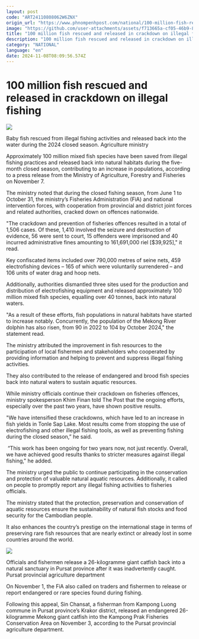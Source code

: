 ```yaml
---
layout: post
code: "ART24110808062W6ZNX"
origin_url: "https://www.phnompenhpost.com/national/100-million-fish-rescued-and-released-in-crackdown-on-illegal-fishing"
image: "https://github.com/user-attachments/assets/f713665a-cf05-46b9-8ef8-81bb97cafcd2"
title: "100 million fish rescued and released in crackdown on illegal fishing"
description: "​​100 million fish rescued and released in crackdown on illegal fishing​"
category: "NATIONAL"
language: "en"
date: 2024-11-08T08:09:56.574Z
---
```


# 100 million fish rescued and released in crackdown on illegal fishing

![](https://github.com/user-attachments/assets/f1e5b522-4eb0-41df-ab9d-67cc13179b29)

Baby fish rescued from illegal fishing activities and released back into the water during the 2024 closed season. Agriculture ministry

Approximately 100 million mixed fish species have been saved from illegal fishing practices and released back into natural habitats during the five-month closed season, contributing to an increase in populations, according to a press release from the Ministry of Agriculture, Forestry and Fisheries on November 7.

The ministry noted that during the closed fishing season, from June 1 to October 31, the ministry’s Fisheries Administration (FiA) and national intervention forces, with cooperation from provincial and district joint forces and related authorities, cracked down on offences nationwide.

"The crackdown and prevention of fisheries offences resulted in a total of 1,506 cases. Of these, 1,410 involved the seizure and destruction of evidence, 56 were sent to court, 15 offenders were imprisoned and 40 incurred administrative fines amounting to 161,691,000 riel \[$39,925\]," it read. 

Key confiscated items included over 790,000 metres of seine nets, 459 electrofishing devices – 165 of which were voluntarily surrendered – and 106 units of water drag and hoop nets.

Additionally, authorities dismantled three sites used for the production and distribution of electrofishing equipment and released approximately 100 million mixed fish species, equalling over 40 tonnes, back into natural waters.

"As a result of these efforts, fish populations in natural habitats have started to increase notably. Concurrently, the population of the Mekong River dolphin has also risen, from 90 in 2022 to 104 by October 2024," the statement read. 

The ministry attributed the improvement in fish resources to the participation of local fishermen and stakeholders who cooperated by providing information and helping to prevent and suppress illegal fishing activities. 

They also contributed to the release of endangered and brood fish species back into natural waters to sustain aquatic resources.

While ministry officials continue their crackdown on fisheries offences, ministry spokesperson Khim Finan told The Post that the ongoing efforts, especially over the past two years, have shown positive results.

"We have intensified these crackdowns, which have led to an increase in fish yields in Tonle Sap Lake. Most results come from stopping the use of electrofishing and other illegal fishing tools, as well as preventing fishing during the closed season,” he said.

 “This work has been ongoing for two years now, not just recently. Overall, we have achieved good results thanks to stricter measures against illegal fishing," he added. 

The ministry urged the public to continue participating in the conservation and protection of valuable natural aquatic resources. Additionally, it called on people to promptly report any illegal fishing activities to fisheries officials.

The ministry stated that the protection, preservation and conservation of aquatic resources ensure the sustainability of natural fish stocks and food security for the Cambodian people. 

It also enhances the country’s prestige on the international stage in terms of preserving rare fish resources that are nearly extinct or already lost in some countries around the world.

![](https://github.com/user-attachments/assets/020f0466-8447-4daa-b5cd-8f38bf9d98e6)

Officials and fishermen release a 26-kilogramme giant catfish back into a natural sanctuary in Pursat province after it was inadvertently caught. Pursat provincial agriculture department

On November 1, the FiA also called on traders and fishermen to release or report endangered or rare species found during fishing.

Following this appeal, Sin Chansat, a fisherman from Kampong Luong commune in Pursat province’s Krakor district, released an endangered 26-kilogramme Mekong giant catfish into the Kampong Prak Fisheries Conservation Area on November 3, according to the Pursat provincial agriculture department.